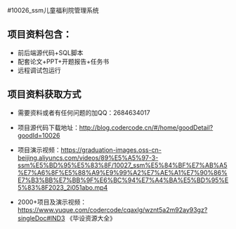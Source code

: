 #10026_ssm儿童福利院管理系统

## 项目资料包含：
* 前后端源代码+SQL脚本
* 配套论文+PPT+开题报告+任务书
* 远程调试包运行

## 项目资料获取方式
* 需要资料或者有任何问题的加QQ：2684634017

* 项目源代码下载地址：http://blog.codercode.cn/#/home/goodDetail?goodId=10026

* 项目演示视频：https://graduation-images.oss-cn-beijing.aliyuncs.com/videos/89%E5%A5%97-3-ssm%E5%BD%95%E5%83%8F/10027_ssm%E5%84%BF%E7%AB%A5%E7%A6%8F%E5%88%A9%E9%99%A2%E7%AE%A1%E7%90%86%E7%B3%BB%E7%BB%9F%E6%BC%94%E7%A4%BA%E5%BD%95%E5%83%8F2023_2i051abo.mp4

* 2000+项目及演示视频：https://www.yuque.com/codercode/cqaxlg/wznt5a2m92ay93gz?singleDoc#lND3 《毕设资源大全》
